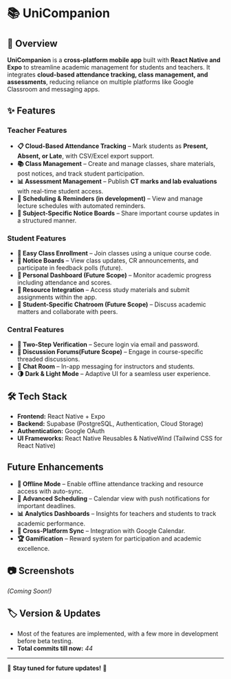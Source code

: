 # 📚 UniCompanion  

## 🚀 Overview  
**UniCompanion** is a **cross-platform mobile app** built with **React Native and Expo** to streamline academic management for students and teachers. It integrates **cloud-based attendance tracking, class management, and assessments**, reducing reliance on multiple platforms like Google Classroom and messaging apps.  



## ✨ Features  

### Teacher Features  
- **📋 Cloud-Based Attendance Tracking** – Mark students as **Present, Absent, or Late**, with CSV/Excel export support.  
- **📚 Class Management** – Create and manage classes, share materials, post notices, and track student participation.  
- **📊 Assessment Management** – Publish **CT marks and lab evaluations** with real-time student access.  
- **📅 Scheduling & Reminders (in development)** – View and manage lecture schedules with automated reminders.  
- **📢 Subject-Specific Notice Boards** – Share important course updates in a structured manner.  

### Student Features  
- **📌 Easy Class Enrollment** – Join classes using a unique course code.  
- **📖 Notice Boards** – View class updates, CR announcements, and participate in feedback polls (future).  
- **📅 Personal Dashboard (Future Scope)** – Monitor academic progress including attendance and scores.  
- **📝 Resource Integration** – Access study materials and submit assignments within the app.  
- **💬 Student-Specific Chatroom (Future Scope)** – Discuss academic matters and collaborate with peers.  

### Central Features  
- **🔐 Two-Step Verification** – Secure login via email and password.  
- **💬 Discussion Forums(Future Scope)** – Engage in course-specific threaded discussions.  
- **📩 Chat Room** – In-app messaging for instructors and students.  
- **🌗 Dark & Light Mode** – Adaptive UI for a seamless user experience.  



## 🛠️ Tech Stack  
- **Frontend:** React Native + Expo  
- **Backend:** Supabase (PostgreSQL, Authentication, Cloud Storage)  
- **Authentication:** Google OAuth  
- **UI Frameworks:** React Native Reusables & NativeWind (Tailwind CSS for React Native)  


  
## Future Enhancements  
- **📶 Offline Mode** – Enable offline attendance tracking and resource access with auto-sync.  
- **📆 Advanced Scheduling** – Calendar view with push notifications for important deadlines.  
- **📊 Analytics Dashboards** – Insights for teachers and students to track academic performance.  
- **🔗 Cross-Platform Sync** – Integration with Google Calendar.  
- **🏆 Gamification** – Reward system for participation and academic excellence.  



## 📷 Screenshots  
*(Coming Soon!)*  



## 🏷️ Version & Updates  
- Most of the features are implemented, with a few more in development before beta testing.  
- **Total commits till now:** *44*  

---

🔗 **Stay tuned for future updates!** 🚀  
